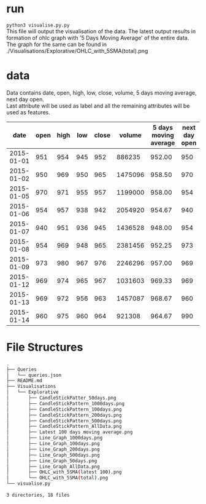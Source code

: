 # run

`python3 visualise.py.py`  
This file will output the visualisation of the data. The latest output results in formation of ohlc graph with '5 Days Moving Average' of the entire data. The graph for the same can be found in ./Visualisations/Explorative/OHLC_with_5SMA(total).png

# data

Data contains date, open, high, low, close, volume, 5 days moving average, next day open.  
Last attribute will be used as label and all the remaining attributes will be used as features.

| date       | open | high | low | close | volume  | 5 days moving average | next day open |
| ---------- | ---- | ---- | --- | ----- | ------- | --------------------- | ------------- |
| 2015-01-01 | 951  | 954  | 945 | 952   | 886235  | 952.00                | 950           |
| 2015-01-02 | 950  | 969  | 950 | 965   | 1475096 | 958.50                | 970           |
| 2015-01-05 | 970  | 971  | 955 | 957   | 1199000 | 958.00                | 954           |
| 2015-01-06 | 954  | 957  | 938 | 942   | 2054920 | 954.67                | 940           |
| 2015-01-07 | 940  | 951  | 936 | 945   | 1436528 | 948.00                | 954           |
| 2015-01-08 | 954  | 969  | 948 | 965   | 2381456 | 952.25                | 973           |
| 2015-01-09 | 973  | 980  | 967 | 976   | 2246296 | 957.00                | 969           |
| 2015-01-12 | 969  | 974  | 965 | 967   | 1031603 | 969.33                | 969           |
| 2015-01-13 | 969  | 972  | 956 | 963   | 1457087 | 968.67                | 960           |
| 2015-01-14 | 960  | 975  | 960 | 964   | 921308  | 964.67                | 990           |

# File Structures

```bash
.  
├── Queries  
│   └── queries.json  
├── README.md  
├── Visualisations  
│   └── Explorative  
│       ├── CandleStickPatter_50days.png  
│       ├── CandleStickPattern_1000days.png  
│       ├── CandleStickPattern_100days.png  
│       ├── CandleStickPattern_200days.png  
│       ├── CandleStickPattern_500days.png  
│       ├── CandleStickPattern_AllData.png  
│       ├── Latest 100 days moving average.png  
│       ├── Line_Graph_1000days.png  
│       ├── Line_Graph_100days.png  
│       ├── Line_Graph_200days.png  
│       ├── Line_Graph_500days.png  
│       ├── Line_Graph_50days.png  
│       ├── Line_Graph_AllData.png  
│       ├── OHLC_with_5SMA(latest 100).png  
│       └── OHLC_with_5SMA(total).png  
└── visualise.py  
  
3 directories, 18 files  
```
